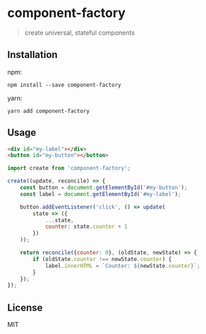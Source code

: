 # component-factory

> create universal, stateful components

## Installation

npm:
```
npm install --save component-factory
```

yarn:
```
yarn add component-factory
```

## Usage

```html
<div id="my-label"></div>
<button id="my-button"></button>
```

```js
import create from 'component-factory';

create((update, reconcile) => {
	const button = document.getElementById('#my-button');
	const label = document.getElementById('#my-label');

	button.addEventListener('click', () => update(
		state => ({
			...state,
			counter: state.counter + 1
		})
	));

	return reconcile({counter: 0}, (oldState, newState) => {
		if (oldState.counter !== newState.counter) {
			label.innerHTML = `Counter: ${newState.counter}`;
		}
	});
});
```

## License

MIT
